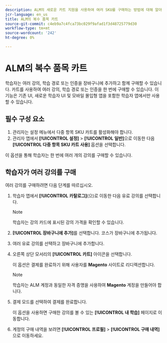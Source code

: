 ```yaml
---
description: ALM의 새로운 카트 지원을 사용하여 여러 SKU를 구매하는 방법에 대해 알아보십시오.
jcr-language: en_us
title: ALM의 복수 품목 카트
source-git-commit: c4eb9a7c4fca73bc029f9afad1f3d48725779d30
workflow-type: tm+mt
source-wordcount: '242'
ht-degree: 0%

---
```



# ALM의 복수 품목 카트

학습자는 여러 강의, 학습 경로 또는 인증을 장바구니에 추가하고 함께 구매할 수 있습니다. 카트를 사용하여 여러 강의, 학습 경로 또는 인증을 한 번에 구매할 수 있습니다. 이 기능은 기존 UI, 새로운 학습자 UI 및 모바일 몰입형 앱을 포함한 학습자 앱에서만 사용할 수 있습니다.

## 필수 구성 요소

1. 관리자는 설정 메뉴에서 다중 항목 SKU 카트를 활성화해야 합니다.
1. 관리자 앱에서 **[!UICONTROL 설정]** > **[!UICONTROL 일반]**&#x200B;으로 이동한 다음 **[!UICONTROL 다중 항목 SKU 카트 사용]** 옵션을 선택합니다.

이 옵션을 통해 학습자는 한 번에 여러 개의 강의를 구매할 수 있습니다.

## 학습자가 여러 강의를 구매

여러 강의를 구매하려면 다음 단계를 따르십시오.

1. 학습자 앱에서 **[!UICONTROL 카탈로그]**(으)로 이동한 다음 유료 강의를 선택합니다.

   >[!NOTE]
   >
   >학습자는 강의 카드에 표시된 강의 가격을 확인할 수 있습니다.

1. **[!UICONTROL 장바구니에 추가]**&#x200B;를 선택합니다. 코스가 장바구니에 추가됩니다.
1. 여러 유료 강의를 선택하고 장바구니에 추가합니다.
1. 오른쪽 상단 모서리의 **[!UICONTROL 카트]** 아이콘을 선택합니다.

   이 옵션은 결제를 완료하기 위해 사용자를 **Magento** 사이트로 리디렉션합니다.

   >[!NOTE]
   >
   >학습자는 ALM 계정과 동일한 자격 증명을 사용하여 **Magento** 계정을 만들어야 합니다.

1. 결제 모드를 선택하여 결제를 완료합니다.

   이 옵션을 사용하면 구매한 강의를 볼 수 있는 **[!UICONTROL 내 학습]** 페이지로 이동합니다.

1. 계정의 구매 내역을 보려면 **[!UICONTROL 프로필]** > **[!UICONTROL 구매 내역]**&#x200B;으로 이동하세요.
